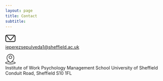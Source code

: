 ```yaml
---
layout: page
title: Contact
subtitle: 
---
```

![](/img/icon/mail-icon.png)  
ieperezsepulveda1@sheffield.ac.uk

![](/img/icon/location-icon.png)  
Institute of Work Psychology
Management School 
University of Sheffield  
Conduit Road, Sheffield S10 1FL   
